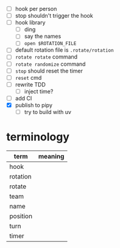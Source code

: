 - [ ] hook per person
- [ ] stop shouldn't trigger the hook
- [ ] hook library
  - [ ] ding
  - [ ] say the names
  - [ ] `open $ROTATION_FILE`
- [ ] default rotation file is `.rotate/rotation`
- [ ] `rotate rotate` command
- [ ] `rotate randomize` command
- [ ] `stop` should reset the timer
- [ ] `reset` cmd
- [ ] rewrite TDD
  - [ ] inject time?
- [ ] add CI
- [x] publish to pipy
  - [ ] try to build with uv

# terminology

| term     | meaning |
| -------- | ------- |
| hook     |         |
| rotation |         |
| rotate   |         |
| team     |         |
| name     |         |
| position |         |
| turn     |         |
| timer    |         |
